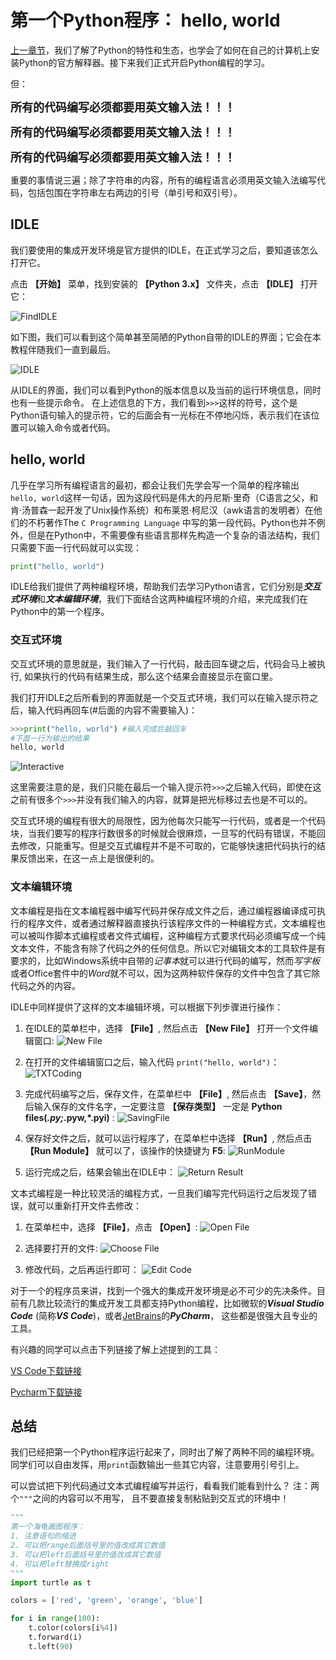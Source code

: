 # 第一个Python程序： hello, world

[上一章节](.././01.Python简介/Python简介.md)，我们了解了Python的特性和生态，也学会了如何在自己的计算机上安装Python的官方解释器。接下来我们正式开启Python编程的学习。

但：

<font size="4">**所有的代码编写必须都要用英文输入法！！！**</font>

<font size="4">**所有的代码编写必须都要用英文输入法！！！**</font>

<font size="4">**所有的代码编写必须都要用英文输入法！！！**</font>

重要的事情说三遍；除了字符串的内容，所有的编程语言必须用英文输入法编写代码，包括包围在字符串左右两边的引号（单引号和双引号）。

## IDLE

我们要使用的集成开发环境是官方提供的IDLE，在正式学习之后，要知道该怎么打开它。

点击 **【开始】** 菜单，找到安装的 **【Python 3.x】** 文件夹，点击 **【IDLE】** 打开它：

![FindIDLE](./images/FindIDLE.png)

如下图，我们可以看到这个简单甚至简陋的Python自带的IDLE的界面；它会在本教程伴随我们一直到最后。

![IDLE](./images/IDLE.png)

从IDLE的界面，我们可以看到Python的版本信息以及当前的运行环境信息，同时也有一些提示命令。
在上述信息的下方，我们看到`>>>`这样的符号，这个是Python语句输入的提示符，它的后面会有一光标在不停地闪烁，表示我们在该位置可以输入命令或者代码。

## hello, world

几乎在学习所有编程语言的最初，都会让我们先学会写一个简单的程序输出`hello, world`这样一句话，因为这段代码是伟大的丹尼斯·里奇（C语言之父，和肯·汤普森一起开发了Unix操作系统）和布莱恩·柯尼汉（awk语言的发明者）在他们的不朽著作The `C Programming Language` 中写的第一段代码。Python也并不例外，但是在Python中，不需要像有些语言那样先构造一个复杂的语法结构，我们只需要下面一行代码就可以实现：

```Python
print("hello, world")
```

IDLE给我们提供了两种编程环境，帮助我们去学习Python语言，它们分别是***交互式环境***和***文本编辑环境***，我们下面结合这两种编程环境的介绍，来完成我们在Python中的第一个程序。

### 交互式环境

交互式环境的意思就是，我们输入了一行代码，敲击回车键之后，代码会马上被执行, 如果执行的代码有结果生成，那么这个结果会直接显示在窗口里。

我们打开IDLE之后所看到的界面就是一个交互式环境，我们可以在输入提示符之后，输入代码再回车(#后面的内容不需要输入)：

```Python
>>>print("hello, world") #输入完成后敲回车
#下面一行为输出的结果
hello, world
```

![Interactive](./images/Interactive.png)

这里需要注意的是，我们只能在最后一个输入提示符`>>>`之后输入代码，即使在这之前有很多个`>>>`并没有我们输入的内容，就算是把光标移过去也是不可以的。

交互式环境的编程有很大的局限性，因为他每次只能写一行代码，或者是一个代码块，当我们要写的程序行数很多的时候就会很麻烦，一旦写的代码有错误，不能回去修改，只能重写。但是交互式编程并不是不可取的，它能够快速把代码执行的结果反馈出来，在这一点上是很便利的。

### 文本编辑环境

文本编程是指在文本编程器中编写代码并保存成文件之后，通过编程器编译成可执行的程序文件，或者通过解释器直接执行该程序文件的一种编程方式，文本编程也可以被叫作脚本式编程或者文件式编程，这种编程方式要求代码必须编写成一个纯文本文件，不能含有除了代码之外的任何信息。所以它对编辑文本的工具软件是有要求的，比如Windows系统中自带的*记事本*就可以进行代码的编写，然而*写字板*或者Office套件中的*Word*就不可以，因为这两种软件保存的文件中包含了其它除代码之外的内容。

IDLE中同样提供了这样的文本编辑环境，可以根据下列步骤进行操作：

1. 在IDLE的菜单栏中，选择 **【File】**, 然后点击 **【New File】** 打开一个文件编辑窗口:
![New File](./images/NewFile.png)

2. 在打开的文件编辑窗口之后，输入代码 `print("hello, world")`：
![TXTCoding](./images/TXTCoding.png)

3. 完成代码编写之后，保存文件，在菜单栏中 **【File】**, 然后点击 **【Save】**，然后输入保存的文件名字，一定要注意 **【保存类型】** 一定是 **Python files(*.py;*.pyw,*.pyi)** :
![SavingFile](./images/SavingFile.png)

4. 保存好文件之后，就可以运行程序了，在菜单栏中选择 **【Run】**, 然后点击 **【Run Module】** 就可以了，该操作的快捷键为 **F5**:
![RunModule](./images/RunModule.png)

5. 运行完成之后，结果会输出在IDLE中：
![Return Result](./images/ReturnResult.png)

文本式编程是一种比较灵活的编程方式，一旦我们编写完代码运行之后发现了错误，就可以重新打开文件去修改：

1. 在菜单栏中，选择 **【File】**，点击 **【Open】**:
![Open File](./images/OpenFile.png)

2. 选择要打开的文件:
![Choose File](./images/ChooseFile.png)

3. 修改代码，之后再运行即可：
![Edit Code](./images/EditCode.png)


对于一个的程序员来讲，找到一个强大的集成开发环境是必不可少的先决条件。目前有几款比较流行的集成开发工具都支持Python编程，比如微软的***Visual Studio Code*** (简称***VS Code***)，或者[JetBrains](https://www.jetbrains.com/)的***PyCharm***， 这些都是很强大且专业的工具。

有兴趣的同学可以点击下列链接了解上述提到的工具：

[VS Code下载链接](https://code.visualstudio.com/)

[Pycharm下载链接](https://www.jetbrains.com/pycharm/download/)


## 总结

我们已经把第一个Python程序运行起来了，同时出了解了两种不同的编程环境。同学们可以自由发挥，用`print`函数输出一些其它内容，注意要用引号引上。

可以尝试把下列代码通过文本式编程编写并运行，看看我们能看到什么？
注：两个`"""`之间的内容可以不用写， 且不要直接复制粘贴到交互式的环境中！

```Python
"""
第一个海龟画图程序：
1. 注意语句的缩进
2. 可以把range后面括号里的值改成其它数值
3. 可以把left后面括号里的值改成其它数值
4. 可以把left替换成right
"""
import turtle as t

colors = ['red', 'green', 'orange', 'blue']

for i in range(100):
    t.color(colors[i%4])
    t.forward(i)
    t.left(90)
```
